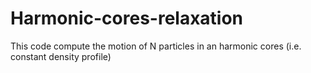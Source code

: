 # Harmonic-cores-relaxation
This code compute the motion of N particles in an harmonic cores (i.e. constant density profile)
